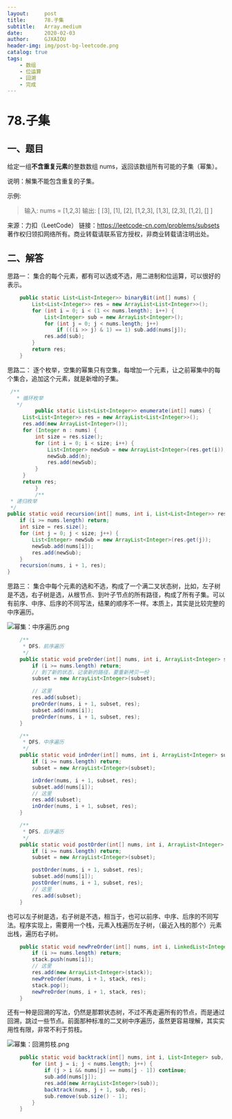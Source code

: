 ```yaml
---
layout:     post
title:      78.子集
subtitle:   Array.medium
date:       2020-02-03
author:     GJXAIOU
header-img: img/post-bg-leetcode.png
catalog: true
tags:
    - 数组
	- 位运算
	- 回溯
	- 完成
---
```


# 78.子集



## 一、题目

给定一组**不含重复元素**的整数数组 nums，返回该数组所有可能的子集（幂集）。

说明：解集不能包含重复的子集。

示例:

> 输入: nums = [1,2,3]
> 输出:
> [
>   [3],
>   [1],
>   [2],
>   [1,2,3],
>   [1,3],
>   [2,3],
>   [1,2],
>   []
> ]



来源：力扣（LeetCode）
链接：https://leetcode-cn.com/problems/subsets
著作权归领扣网络所有。商业转载请联系官方授权，非商业转载请注明出处。



## 二、解答

思路一：
集合的每个元素，都有可以选或不选，用二进制和位运算，可以很好的表示。

```java
    public static List<List<Integer>> binaryBit(int[] nums) {
        List<List<Integer>> res = new ArrayList<List<Integer>>();
        for (int i = 0; i < (1 << nums.length); i++) {
            List<Integer> sub = new ArrayList<Integer>();
            for (int j = 0; j < nums.length; j++)
                if (((i >> j) & 1) == 1) sub.add(nums[j]);
            res.add(sub);
        }
        return res;
    }
```


思路二：
逐个枚举，空集的幂集只有空集，每增加一个元素，让之前幂集中的每个集合，追加这个元素，就是新增的子集。

```java
 /**
   * 循环枚举
   */
         public static List<List<Integer>> enumerate(int[] nums) {
     List<List<Integer>> res = new ArrayList<List<Integer>>();
     res.add(new ArrayList<Integer>());
     for (Integer n : nums) {
         int size = res.size();
         for (int i = 0; i < size; i++) {
             List<Integer> newSub = new ArrayList<Integer>(res.get(i));
             newSub.add(n);
             res.add(newSub);
         }
     }
     return res;
         }
         /**
 * 递归枚举
 */
public static void recursion(int[] nums, int i, List<List<Integer>> res) {
    if (i >= nums.length) return;
    int size = res.size();
    for (int j = 0; j < size; j++) {
        List<Integer> newSub = new ArrayList<Integer>(res.get(j));
        newSub.add(nums[i]);
        res.add(newSub);
    }
    recursion(nums, i + 1, res);
}
```





  

思路三：
集合中每个元素的选和不选，构成了一个满二叉状态树，比如，左子树是不选，右子树是选，从根节点、到叶子节点的所有路径，构成了所有子集。可以有前序、中序、后序的不同写法，结果的顺序不一样。本质上，其实是比较完整的中序遍历。

![幂集：中序遍历.png](https://pic.leetcode-cn.com/9e535eb558237c51a444a43a35304762aab0bf997f2c221b9a6004b6c647a046-%E5%B9%82%E9%9B%86%EF%BC%9A%E4%B8%AD%E5%BA%8F%E9%81%8D%E5%8E%86.png)

```java
    /**
     * DFS，前序遍历
     */
    public static void preOrder(int[] nums, int i, ArrayList<Integer> subset, List<List<Integer>> res) {
        if (i >= nums.length) return;
        // 到了新的状态，记录新的路径，要重新拷贝一份
        subset = new ArrayList<Integer>(subset);

        // 这里
        res.add(subset);
        preOrder(nums, i + 1, subset, res);
        subset.add(nums[i]);
        preOrder(nums, i + 1, subset, res);
    }

    /**
     * DFS，中序遍历
     */
    public static void inOrder(int[] nums, int i, ArrayList<Integer> subset, List<List<Integer>> res) {
        if (i >= nums.length) return;
        subset = new ArrayList<Integer>(subset);

        inOrder(nums, i + 1, subset, res);
        subset.add(nums[i]);
        // 这里
        res.add(subset);
        inOrder(nums, i + 1, subset, res);
    }

    /**
     * DFS，后序遍历
     */
    public static void postOrder(int[] nums, int i, ArrayList<Integer> subset, List<List<Integer>> res) {
        if (i >= nums.length) return;
        subset = new ArrayList<Integer>(subset);

        postOrder(nums, i + 1, subset, res);
        subset.add(nums[i]);
        postOrder(nums, i + 1, subset, res);
        // 这里
        res.add(subset);
    }
```



也可以左子树是选，右子树是不选，相当于，也可以前序、中序、后序的不同写法。程序实现上，需要用一个栈，元素入栈遍历左子树，（最近入栈的那个）元素出栈，遍历右子树。

```java
    public static void newPreOrder(int[] nums, int i, LinkedList<Integer> stack, List<List<Integer>> res) {
        if (i >= nums.length) return;
        stack.push(nums[i]);
        // 这里
        res.add(new ArrayList<Integer>(stack));
        newPreOrder(nums, i + 1, stack, res);
        stack.pop();
        newPreOrder(nums, i + 1, stack, res);
    }

```



还有一种是回溯的写法，仍然是那颗状态树，不过不再走遍所有的节点，而是通过回溯，跳过一些节点。前面那种标准的二叉树中序遍历，虽然更容易理解，其实实用性有限，非常不利于剪枝。

![幂集：回溯剪枝.png](https://pic.leetcode-cn.com/407ce0e8493c91cab307fe8d69e77a7deab6f5ac02817aa33f87fb84a57e3fdf-%E5%B9%82%E9%9B%86%EF%BC%9A%E5%9B%9E%E6%BA%AF%E5%89%AA%E6%9E%9D.png)

```java
    public static void backtrack(int[] nums, int i, List<Integer> sub, List<List<Integer>> res) {
        for (int j = i; j < nums.length; j++) {
            if (j > i && nums[j] == nums[j - 1]) continue;
            sub.add(nums[j]);
            res.add(new ArrayList<Integer>(sub));
            backtrack(nums, j + 1, sub, res);
            sub.remove(sub.size() - 1);
        }
    }

```

